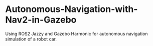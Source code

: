 # Autonomous-Navigation-with-Nav2-in-Gazebo
Using ROS2 Jazzy and Gazebo Harmonic for autonomous navigation simulation of a robot car.
